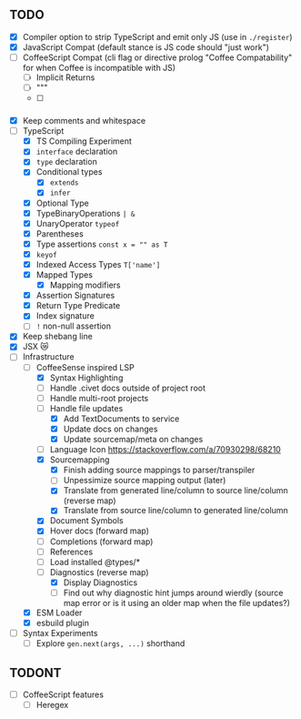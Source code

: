 TODO
---

- [x] Compiler option to strip TypeScript and emit only JS (use in `./register`)
- [x] JavaScript Compat (default stance is JS code should "just work")
- [ ] CoffeeScript Compat (cli flag or directive prolog "Coffee Compatability" for when Coffee is incompatible with JS)
  - [ ] Implicit Returns
  - [ ] """
  - [ ] ###
- [x] Keep comments and whitespace
- [ ] TypeScript
  - [x] TS Compiling Experiment
  - [x] `interface` declaration
  - [x] `type` declaration
  - [x] Conditional types
    - [x] `extends`
    - [x] `infer`
  - [x] Optional Type
  - [x] TypeBinaryOperations `| &`
  - [x] UnaryOperator `typeof`
  - [x] Parentheses
  - [x] Type assertions `const x = "" as T`
  - [x] `keyof`
  - [x] Indexed Access Types `T['name']`
  - [x] Mapped Types
    - [x] Mapping modifiers
  - [x] Assertion Signatures
  - [x] Return Type Predicate
  - [x] Index signature
  - [ ] `!` non-null assertion
- [x] Keep shebang line
- [x] JSX 😿
- [ ] Infrastructure
  - [ ] CoffeeSense inspired LSP
    - [x] Syntax Highlighting
    - [ ] Handle .civet docs outside of project root
    - [ ] Handle multi-root projects
    - [ ] Handle file updates
      - [x] Add TextDocuments to service
      - [x] Update docs on changes
      - [x] Update sourcemap/meta on changes
    - [ ] Language Icon https://stackoverflow.com/a/70930298/68210
    - [x] Sourcemapping
      - [x] Finish adding source mappings to parser/transpiler
      - [ ] Unpessimize source mapping output (later)
      - [x] Translate from generated line/column to source line/column (reverse map)
      - [x] Translate from source line/column to generated line/column
    - [x] Document Symbols
    - [x] Hover docs (forward map)
    - [ ] Completions (forward map)
    - [ ] References
    - [ ] Load installed @types/*
    - [ ] Diagnostics (reverse map)
      - [x] Display Diagnostics
      - [ ] Find out why diagnostic hint jumps around wierdly (source map error or is it using an older map when the file updates?)
  - [x] ESM Loader
  - [x] esbuild plugin
- [ ] Syntax Experiments
  - [ ] Explore `gen.next(args, ...)` shorthand

TODONT
---

- [ ] CoffeeScript features
  - [ ] Heregex
